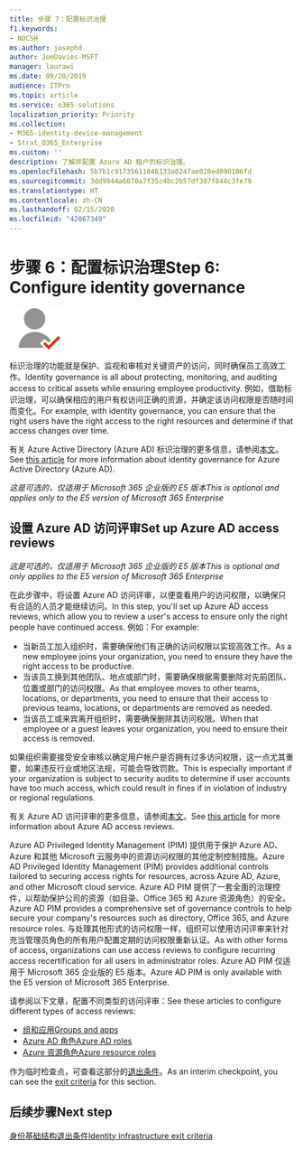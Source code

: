 ```yaml
---
title: 步骤 7：配置标识治理
f1.keywords:
- NOCSH
ms.author: josephd
author: JoeDavies-MSFT
manager: laurawi
ms.date: 09/20/2019
audience: ITPro
ms.topic: article
ms.service: o365-solutions
localization_priority: Priority
ms.collection:
- M365-identity-device-management
- Strat_O365_Enterprise
ms.custom: ''
description: 了解并配置 Azure AD 租户的标识治理。
ms.openlocfilehash: 5b7b1c91735611046133a0247ae028ed090106fd
ms.sourcegitcommit: 3dd9944a6070a7f35c4bc2b57df397f844c3fe79
ms.translationtype: HT
ms.contentlocale: zh-CN
ms.lasthandoff: 02/15/2020
ms.locfileid: "42067349"
---
```

# <a name="step-6-configure-identity-governance"></a><span data-ttu-id="6d722-103">步骤 6：配置标识治理</span><span class="sxs-lookup"><span data-stu-id="6d722-103">Step 6: Configure identity governance</span></span>

![第 2 阶段 - 标识](../media/deploy-foundation-infrastructure/identity_icon-small.png)

<span data-ttu-id="6d722-105">标识治理的功能就是保护、监视和审核对关键资产的访问，同时确保员工高效工作。</span><span class="sxs-lookup"><span data-stu-id="6d722-105">Identity governance is all about protecting, monitoring, and auditing access to critical assets while ensuring employee productivity.</span></span> <span data-ttu-id="6d722-106">例如，借助标识治理，可以确保相应的用户有权访问正确的资源，并确定该访问权限是否随时间而变化。</span><span class="sxs-lookup"><span data-stu-id="6d722-106">For example, with identity governance, you can ensure that the right users have the right access to the right resources and determine if that access changes over time.</span></span>

<span data-ttu-id="6d722-107">有关 Azure Active Directory (Azure AD) 标识治理的更多信息，请参阅[本文](https://docs.microsoft.com/azure/active-directory/governance/identity-governance-overview)。</span><span class="sxs-lookup"><span data-stu-id="6d722-107">See [this article](https://docs.microsoft.com/azure/active-directory/governance/identity-governance-overview) for more information about identity governance for Azure Active Directory (Azure AD).</span></span>


<span data-ttu-id="6d722-108">*这是可选的，仅适用于 Microsoft 365 企业版的 E5 版本*</span><span class="sxs-lookup"><span data-stu-id="6d722-108">*This is optional and applies only to the E5 version of Microsoft 365 Enterprise*</span></span>


<a name="identity-access-reviews"></a>
## <a name="set-up-azure-ad-access-reviews"></a><span data-ttu-id="6d722-109">设置 Azure AD 访问评审</span><span class="sxs-lookup"><span data-stu-id="6d722-109">Set up Azure AD access reviews</span></span>

<span data-ttu-id="6d722-110">*这是可选的，仅适用于 Microsoft 365 企业版的 E5 版本*</span><span class="sxs-lookup"><span data-stu-id="6d722-110">*This is optional and only applies to the E5 version of Microsoft 365 Enterprise*</span></span>

<span data-ttu-id="6d722-111">在此步骤中，将设置 Azure AD 访问评审，以便查看用户的访问权限，以确保只有合适的人员才能继续访问。</span><span class="sxs-lookup"><span data-stu-id="6d722-111">In this step, you'll set up Azure AD access reviews, which allow you to review a user's access to ensure only the right people have continued access.</span></span> <span data-ttu-id="6d722-112">例如：</span><span class="sxs-lookup"><span data-stu-id="6d722-112">For example:</span></span>

- <span data-ttu-id="6d722-113">当新员工加入组织时，需要确保他们有正确的访问权限以实现高效工作。</span><span class="sxs-lookup"><span data-stu-id="6d722-113">As a new employee joins your organization, you need to ensure they have the right access to be productive.</span></span>
- <span data-ttu-id="6d722-114">当该员工换到其他团队、地点或部门时，需要确保根据需要删除对先前团队、位置或部门的访问权限。</span><span class="sxs-lookup"><span data-stu-id="6d722-114">As that employee moves to other teams, locations, or departments, you need to ensure that their access to previous teams, locations, or departments are removed as needed.</span></span>
- <span data-ttu-id="6d722-115">当该员工或来宾离开组织时，需要确保删除其访问权限。</span><span class="sxs-lookup"><span data-stu-id="6d722-115">When that employee or a guest leaves your organization, you need to ensure their access is removed.</span></span>

<span data-ttu-id="6d722-116">如果组织需要接受安全审核以确定用户帐户是否拥有过多访问权限，这一点尤其重要，如果违反行业或地区法规，可能会导致罚款。</span><span class="sxs-lookup"><span data-stu-id="6d722-116">This is especially important if your organization is subject to security audits to determine if user accounts have too much access, which could result in fines if in violation of industry or regional regulations.</span></span>

<span data-ttu-id="6d722-117">有关 Azure AD 访问评审的更多信息，请参阅[本文](https://docs.microsoft.com/azure/active-directory/governance/access-reviews-overview)。</span><span class="sxs-lookup"><span data-stu-id="6d722-117">See [this article](https://docs.microsoft.com/azure/active-directory/governance/access-reviews-overview) for more information about Azure AD access reviews.</span></span>

<span data-ttu-id="6d722-118">Azure AD Privileged Identity Management (PIM) 提供用于保护 Azure AD、Azure 和其他 Microsoft 云服务中的资源访问权限的其他定制控制措施。</span><span class="sxs-lookup"><span data-stu-id="6d722-118">Azure AD Privileged Identity Management (PIM) provides additional controls tailored to securing access rights for resources, across Azure AD, Azure, and other Microsoft cloud service.</span></span> <span data-ttu-id="6d722-119">Azure AD PIM 提供了一套全面的治理控件，以帮助保护公司的资源（如目录、Office 365 和 Azure 资源角色）的安全。</span><span class="sxs-lookup"><span data-stu-id="6d722-119">Azure AD PIM provides a comprehensive set of governance controls to help secure your company's resources such as directory, Office 365, and Azure resource roles.</span></span> <span data-ttu-id="6d722-120">与处理其他形式的访问权限一样，组织可以使用访问评审来针对充当管理员角色的所有用户配置定期的访问权限重新认证。</span><span class="sxs-lookup"><span data-stu-id="6d722-120">As with other forms of access, organizations can use access reviews to configure recurring access recertification for all users in administrator roles.</span></span> <span data-ttu-id="6d722-121">Azure AD PIM 仅适用于 Microsoft 365 企业版的 E5 版本。</span><span class="sxs-lookup"><span data-stu-id="6d722-121">Azure AD PIM is only available with the E5 version of Microsoft 365 Enterprise.</span></span>

<span data-ttu-id="6d722-122">请参阅以下文章，配置不同类型的访问评审：</span><span class="sxs-lookup"><span data-stu-id="6d722-122">See these articles to configure different types of access reviews:</span></span>

- [<span data-ttu-id="6d722-123">组和应用</span><span class="sxs-lookup"><span data-stu-id="6d722-123">Groups and apps</span></span>](https://docs.microsoft.com/azure/active-directory/governance/create-access-review)
- [<span data-ttu-id="6d722-124">Azure AD 角色</span><span class="sxs-lookup"><span data-stu-id="6d722-124">Azure AD roles</span></span>](https://docs.microsoft.com/azure/active-directory/privileged-identity-management/pim-how-to-start-security-review?toc=%2fazure%2factive-directory%2fgovernance%2ftoc.json)
- [<span data-ttu-id="6d722-125">Azure 资源角色</span><span class="sxs-lookup"><span data-stu-id="6d722-125">Azure resource roles</span></span>](https://docs.microsoft.com/azure/active-directory/privileged-identity-management/pim-resource-roles-start-access-review?toc=%2fazure%2factive-directory%2fgovernance%2ftoc.json)

<span data-ttu-id="6d722-126">作为临时检查点，可查看这部分的[退出条件](identity-exit-criteria.md#crit-identity-access-reviews)。</span><span class="sxs-lookup"><span data-stu-id="6d722-126">As an interim checkpoint, you can see the [exit criteria](identity-exit-criteria.md#crit-identity-access-reviews) for this section.</span></span>

## <a name="next-step"></a><span data-ttu-id="6d722-127">后续步骤</span><span class="sxs-lookup"><span data-stu-id="6d722-127">Next step</span></span>

[<span data-ttu-id="6d722-128">身份基础结构退出条件</span><span class="sxs-lookup"><span data-stu-id="6d722-128">Identity infrastructure exit criteria</span></span>](identity-exit-criteria.md)

